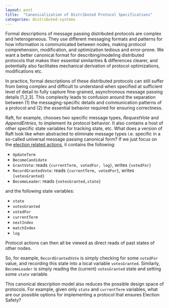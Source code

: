```yaml
---
layout: post
title:  "Canonicalization of Distributed Protocol Specifications"
categories: distributed-systems
---
```


Formal descriptions of message passing distributed protocols are complex and heterogeneous. They use different messaging formats and patterns for how information is communicated between nodes, making protocol comprehension, modification, and optimization tedious and error-prone. We want a better canonical format for describing/modeling distributed protocols that makes their essential similarities & differences clearer, and potentially also facilitates mechanical derivation of protocol optimizations, modifications etc.

In practice, formal descriptions of these distributed protocols can still suffer from being complex and difficult to understand when specified at sufficient level of detail to fully capture fine-grained, asynchronous message passing details [1,2,3]. This complexity leads to confusion around the separation between (1) the messaging-specific details and communication patterns of a protocol and (2) the essential behavior required for ensuring correctness.

Raft, for example, chooses two specific message types, *RequestVote* and *AppendEntries*, to implement its protocol behavior. It also contains a host of other specific state variables for tracking state, etc. What does a version of Raft look like when abstracted to eliminate message types i.e. specific in a so-called universal message passing canonical form? If we just focus on the [election related actions](https://github.com/will62794/dist-protocol-canonicalization/blob/a64c3697e7afb8b1b2f6296a185da1fbd8aff25a/code/RaftAsyncUniversal/RaftAsyncUniversal.tla#L105-L173), it contains the following:

- `UpdateTerm`
- `BecomeCandidate`
- `GrantVote`: reads `{currentTerm, votedFor, log}`, writes `{votedFor}`
- `RecordGrantedVote`: reads `{currentTerm, votedFor}`, writes `{votesGranted}`
- `BecomeLeader`: reads `{votesGranted,state}`

and the following state variables:

- `state`
- `votesGranted`
- `votedFor`
- `currentTerm`
- `nextIndex`
- `matchIndex`
- `log`

Protocol actions can then all be viewed as direct reads of past states of other nodes.

So, for example, `RecordGrantedVote` is simply checking for some `votedFor` value, and recording this state into a local variable `votesGranted`. Similarly, `BecomeLeader` is simply reading the (current) `votesGranted` state and setting some `state` variable.

This canonical description model also reduces the possible design space of protocols. For example, given only `state` and `currentTerm` variables, what are our possible options for implementing a protocol that ensures Election Safety?